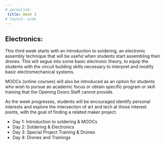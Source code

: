 ```yaml
---
# permalink: 
 title: Week 3
# layout: wide
---
```

## Electronics:

This third week starts with an introduction to soldering, an electronic assembly technique that will be useful when students start assembling their drones.
This will segue into some basic electronic theory, to equip the students with the circuit building skills necessary to interpret and modify basic electromechanical systems. 

MOOCs (online courses) will also be introduced as an option for students who wish to pursue an academic focus or obtain specific program or skill training that the Opening Doors Staff cannot provide.

As the week progresses, students will be encouraged identify personal interests and explore the intersection of art and tech at those interest points, with the goal of finding a related maker project.

- Day 1: Introduction to soldering & MOOCs
- Day 2: Soldering & Electronics
- Day 3: Special Project Training & Drones
- Day 4: Drones and Trainings

